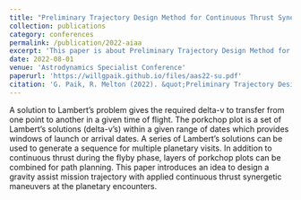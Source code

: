 ```yaml
---
title: "Preliminary Trajectory Design Method for Continuous Thrust Synergetic Maneuvers for Planetary Flybys"
collection: publications
category: conferences
permalink: /publication/2022-aiaa
excerpt: 'This paper is about Preliminary Trajectory Design Method for Continuous Thrust Synergetic Maneuvers for Planetary Flybys'
date: 2022-08-01
venue: 'Astrodynamics Specialist Conference'
paperurl: 'https://willgpaik.github.io/files/aas22-su.pdf'
citation: 'G. Paik, R. Melton (2022). &quot;Preliminary Trajectory Design Method for Continuous Thrust Synergetic Maneuvers for Planetary Flybys.&quot; <i>AAS/AIAA Astrodynamics Specialist Conference</i>. AAS 22-833'
---
```


A solution to Lambert’s problem gives the required delta-v to transfer from one point to another in a given time of flight. The porkchop plot is a set of Lambert’s solutions (delta-v’s) within a given range of dates which provides windows of launch or arrival dates. A series of Lambert’s solutions can be used to generate a sequence for multiple planetary visits. In addition to continuous thrust during the flyby phase, layers of porkchop plots can be combined for path planning. This paper introduces an idea to design a gravity assist mission trajectory with applied continuous thrust synergetic maneuvers at the planetary encounters.
